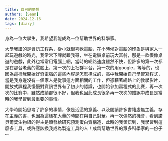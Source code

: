 ```yaml
---
title: 自己的夢想
authors: [Sean]
date: 2024-12-16
tags: [diary]
---
```


身為一位大學生，我希望我能成為一位幫助世界的科學家。
<!-- truncate -->

大學我讀的是資訊工程系，從小就很喜歡電腦，在小時侯對電腦的印象是與家人一起玩遊戲的時光，我常常下課就跟我哥，坐在電腦桌前玩大富翁，那是一款很像桌遊的遊戲，此外也常常用電腦上網，當時的網路速度雖然不快，但許多的第一次都是在那台老舊的電腦上，第一次的上社群平台，第一次的用google，等等的，也因為這樣我開始好奇電腦的這些內容是怎麼構成的，高中我開始自己學習寫程式，當是我身邊沒有一個家人是從事這方面相關的工作，但憑藉著網路上的教學影片，開放式課程我慢慢對資訊世界有了初步的認識，也開始參加寫程式的比賽，再一次次的比賽中，雖然成績都很不好，但我也因此成長很多再一次次的錯誤中成長是當時的我學習到最重要的事情。

大學時開始思考了許多的事情，像是活這的意義、以及閱讀許多書籍虛無主義，存在主義的書，也因為這樣花大量的時間在與自己對華。再一次偶然的機會，看到諾貝爾獎生物組的得主是頒發給研究預測蛋白質構造，此時的我領悟到，我學習到這麼多工具，或許應該換我成為製造工具的人！成爲幫助世界的眾多科學家的一份子～

